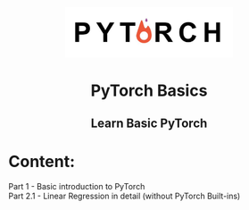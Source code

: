 <div style="border-bottom:none;" />
  <div align="center">
    <img src="Logo/1*aqNgmfyBIStLrf9k7d9cng.jpeg" width="300" />
    <h1>PyTorch Basics</h1>
      <h2>Learn Basic PyTorch</h2>
  </div>
</div>

# Content:
Part 1 - Basic introduction to PyTorch\
Part 2.1 - Linear Regression in detail (without PyTorch Built-ins)


